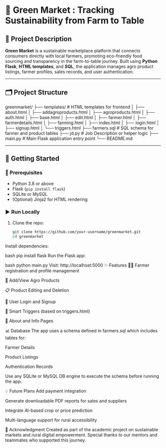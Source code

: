# 🌾 Green Market : Tracking Sustainability from Farm to Table

## 📌 Project Description

**Green Market** is a sustainable marketplace platform that connects consumers directly with local farmers, promoting eco-friendly food sourcing and transparency in the farm-to-table journey. Built using **Python Flask**, **HTML templates**, and **SQL**, the application manages agro product listings, farmer profiles, sales records, and user authentication.

---

## 🗂️ Project Structure

greenmarket/
├── templates/ # HTML templates for frontend
│ ├── about.html
│ ├── addagroproducts.html
│ ├── agroproducts.html
│ ├── auth.html
│ ├── base.html
│ ├── edit.html
│ ├── farmer.html
│ ├── farmerdetails.html
│ ├── farming.html
│ ├── index.html
│ ├── login.html
│ ├── signup.html
│ └── triggers.html
├── farmers.sql # SQL schema for farmer and product tables
├── jd.py # Job Description or helper logic
├── main.py # Main Flask application entry point
└── README.md



---

## 🚀 Getting Started

### 🔧 Prerequisites

- Python 3.8 or above
- Flask (`pip install flask`)
- SQLite or MySQL
- (Optional) Jinja2 for HTML rendering

### ▶️ Run Locally

1. Clone the repo:
   ```bash
   git clone https://github.com/your-username/greenmarket.git
   cd greenmarket
Install dependencies:

bash
pip install flask
Run the Flask app:

bash
python main.py
Visit:
http://localhost:5000
✨ Features
🧑‍🌾 Farmer registration and profile management

🛒 Add/View Agro Products

📋 Product Editing and Deletion

🔐 User Login and Signup

🧠 Smart Triggers (based on triggers.html)

📄 About and Info Pages

📊 Database
The app uses a schema defined in farmers.sql which includes tables for:

Farmer Details

Product Listings

Authentication Records

Use any SQLite or MySQL DB engine to execute the schema before running the app.

💡 Future Plans
Add payment integration

Generate downloadable PDF reports for sales and suppliers

Integrate AI-based crop or price prediction

Multi-language support for rural accessibility

🤝 Acknowledgment
Created as part of the academic project on sustainable markets and rural digital empowerment. Special thanks to our mentors and teammates who supported this journey.


